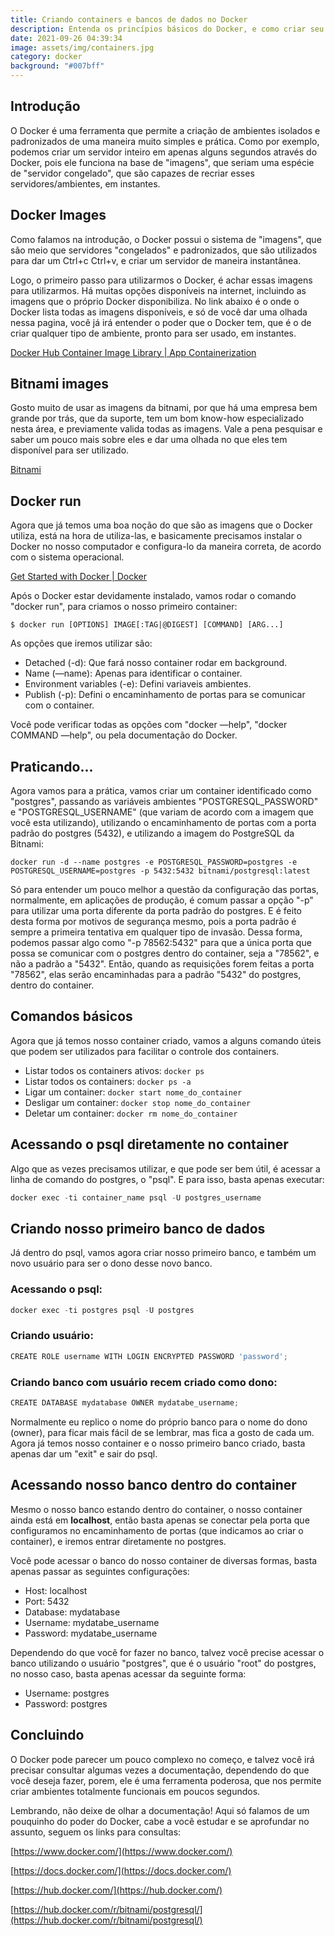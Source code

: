 ```yaml
---
title: Criando containers e bancos de dados no Docker
description: Entenda os princípios básicos do Docker, e como criar seu primeiro container
date: 2021-09-26 04:39:34
image: assets/img/containers.jpg
category: docker
background: "#007bff"
---
```

## Introdução

O Docker é uma ferramenta que permite a criação de ambientes isolados e padronizados de uma maneira muito simples e prática. Como por exemplo, podemos criar um servidor inteiro em apenas alguns segundos através do Docker, pois ele funciona na base de "imagens", que seriam uma espécie de "servidor congelado", que são capazes de recriar esses servidores/ambientes, em instantes.

## Docker Images

Como falamos na introdução, o Docker possui o sistema de "imagens", que são meio que servidores "congelados" e padronizados, que são utilizados para dar um Ctrl+c Ctrl+v, e criar um servidor de maneira instantânea.

Logo, o primeiro passo para utilizarmos o Docker, é achar essas imagens para utilizarmos. Há muitas opções disponíveis na internet, incluindo as imagens que o próprio Docker disponibiliza. No link abaixo é o onde o Docker lista todas as imagens disponíveis, e só de você dar uma olhada nessa pagina, você já irá entender o poder que o Docker tem, que é o de criar qualquer tipo de ambiente, pronto para ser usado, em instantes.

[Docker Hub Container Image Library | App Containerization](https://hub.docker.com/)

## Bitnami images

Gosto muito de usar as imagens da bitnami, por que há uma empresa bem grande por trás, que da suporte, tem um bom know-how especializado nesta área, e previamente valida todas as imagens. Vale a pena pesquisar e saber um pouco mais sobre eles e dar uma olhada no que eles tem disponível para ser utilizado.

[Bitnami](https://bitnami.com/)

## Docker run

Agora que já temos uma boa noção do que são as imagens que o Docker utiliza, está na hora de utiliza-las, e basicamente precisamos instalar o Docker no nosso computador e configura-lo da maneira correta, de acordo com o sistema operacional.

[Get Started with Docker | Docker](https://www.docker.com/get-started)

Após o Docker estar devidamente instalado, vamos rodar o comando "docker run", para criamos o nosso primeiro container:

```tsx
$ docker run [OPTIONS] IMAGE[:TAG|@DIGEST] [COMMAND] [ARG...]
```

As opções que iremos utilizar são:

- Detached (-d): Que fará nosso container rodar em background.
- Name (—name): Apenas para identificar o container.
- Environment variables (-e): Defini variaveis ambientes.
- Publish (-p): Defini o encaminhamento de portas para se comunicar com o container.

Você pode verificar todas as opções com "docker —help", "docker COMMAND —help", ou pela documentação do Docker.

## Praticando...

Agora vamos para a prática, vamos criar um container identificado como "postgres", passando as variáveis ambientes "POSTGRESQL_PASSWORD" e "POSTGRESQL_USERNAME" (que variam de acordo com a imagem que você esta utilizando), utilizando o encaminhamento de portas com a porta padrão do postgres (5432), e utilizando a imagem do PostgreSQL da Bitnami:

```tsx
docker run -d --name postgres -e POSTGRESQL_PASSWORD=postgres -e POSTGRESQL_USERNAME=postgres -p 5432:5432 bitnami/postgresql:latest
```

Só para entender um pouco melhor a questão da configuração das portas, normalmente, em aplicações de produção, é comum passar a opção "-p" para utilizar uma porta diferente da porta padrão do postgres. E é feito desta forma por motivos de segurança mesmo, pois a porta padrão é sempre a primeira tentativa em qualquer tipo de invasão. Dessa forma, podemos passar algo como "-p 78562:5432" para que a única porta que possa se comunicar com o postgres dentro do container, seja a "78562", e não a padrão a "5432". Então, quando as requisições forem feitas a porta "78562", elas serão encaminhadas para a padrão "5432" do postgres, dentro do container.

## Comandos básicos

Agora que já temos nosso container criado, vamos a alguns comando úteis que podem ser utilizados para facilitar o controle dos containers.

- Listar todos os containers ativos: `docker ps`
- Listar todos os containers: `docker ps -a`
- Ligar um container: `docker start nome_do_container`
- Desligar um container: `docker stop nome_do_container`
- Deletar um container: `docker rm nome_do_container`

## Acessando o psql diretamente no container

Algo que as vezes precisamos utilizar, e que pode ser bem útil, é acessar a linha de comando do postgres, o "psql". E para isso, basta apenas executar:

```jsx
docker exec -ti container_name psql -U postgres_username
```

## Criando nosso primeiro banco de dados

Já dentro do psql, vamos agora criar nosso primeiro banco, e também um novo usuário para ser o dono desse novo banco.

### Acessando o psql:

```jsx
docker exec -ti postgres psql -U postgres
```

### Criando usuário:

```jsx
CREATE ROLE username WITH LOGIN ENCRYPTED PASSWORD 'password';
```

### Criando banco com usuário recem criado como dono:

```jsx
CREATE DATABASE mydatabase OWNER mydatabe_username;
```

Normalmente eu replico o nome do próprio banco para o nome do dono (owner), para ficar mais fácil de se lembrar, mas fica a gosto de cada um. Agora já temos nosso container e o nosso primeiro banco criado, basta apenas dar um "exit" e sair do psql.

## Acessando nosso banco dentro do container

Mesmo o nosso banco estando dentro do container, o nosso container ainda está em **localhost**, então basta apenas se conectar pela porta que configuramos no encaminhamento de portas (que indicamos ao criar o container), e iremos entrar diretamente no postgres.

Você pode acessar o banco do nosso container de diversas formas, basta apenas passar as seguintes configurações:

- Host: localhost
- Port: 5432
- Database: mydatabase
- Username: mydatabe_username
- Password: mydatabe_username

Dependendo do que você for fazer no banco, talvez você precise acessar o banco utilizando o usuário "postgres", que é o usuário "root" do postgres, no nosso caso, basta apenas acessar da seguinte forma:

- Username: postgres
- Password: postgres

## Concluindo

O Docker pode parecer um pouco complexo no começo, e talvez você irá precisar consultar algumas vezes a documentação, dependendo do que você deseja fazer, porem, ele é uma ferramenta poderosa, que nos permite criar ambientes totalmente funcionais em poucos segundos.

Lembrando, não deixe de olhar a documentação! Aqui só falamos de um pouquinho do poder do Docker, cabe a você estudar e se aprofundar no assunto, seguem os links para consultas:

[https://www.docker.com/](https://www.docker.com/)

[https://docs.docker.com/](https://docs.docker.com/)

[https://hub.docker.com/](https://hub.docker.com/)

[https://hub.docker.com/r/bitnami/postgresql/](https://hub.docker.com/r/bitnami/postgresql/)
